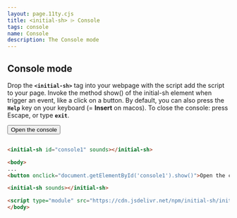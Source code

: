 ```yaml
---
layout: page.11ty.cjs
title: <initial-sh> ⌲ Console
tags: console
name: Console
description: The Console mode
---
```


## Console mode

Drop the **`<initial-sh>`** tag into your webpage with the script add the script to your page.
Invoke the method show() of the initial-sh element when trigger an event, like a click on a button.
By default, you can also press the **`Help`** key on your keyboard (= **Insert** on macos).
To close the console: press Escape, or type **`exit`**.

<initial-sh id="console1" sounds></initial-sh>
<button onclick="document.getElementById('console1').show()">Open the console</button>

```html

<initial-sh id="console1" sounds></initial-sh>

<body>
...
<button onclick="document.getElementById('console1').show()">Open the console</button>

<initial-sh sounds></initial-sh>

<script type="module" src="https://cdn.jsdelivr.net/npm/initial-sh/initial-sh.bundled.js"></script>
</body>
```
